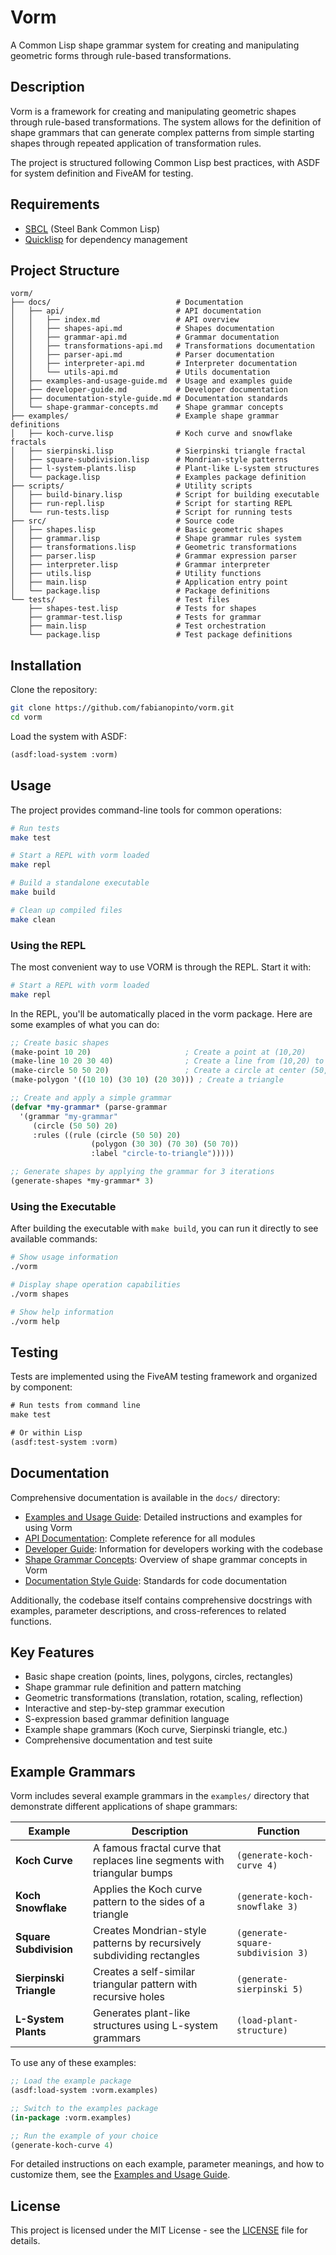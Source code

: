 # Vorm

A Common Lisp shape grammar system for creating and manipulating geometric forms through rule-based transformations.

## Description

Vorm is a framework for creating and manipulating geometric shapes through rule-based transformations. The system allows for the definition of shape grammars that can generate complex patterns from simple starting shapes through repeated application of transformation rules.

The project is structured following Common Lisp best practices, with ASDF for system definition and FiveAM for testing.

## Requirements

- [SBCL](http://www.sbcl.org/) (Steel Bank Common Lisp)
- [Quicklisp](https://www.quicklisp.org/beta/) for dependency management

## Project Structure

```
vorm/
├── docs/                            # Documentation
│   ├── api/                         # API documentation
│   │   ├── index.md                 # API overview
│   │   ├── shapes-api.md            # Shapes documentation
│   │   ├── grammar-api.md           # Grammar documentation
│   │   ├── transformations-api.md   # Transformations documentation
│   │   ├── parser-api.md            # Parser documentation
│   │   ├── interpreter-api.md       # Interpreter documentation
│   │   └── utils-api.md             # Utils documentation
│   ├── examples-and-usage-guide.md  # Usage and examples guide
│   ├── developer-guide.md           # Developer documentation
│   ├── documentation-style-guide.md # Documentation standards
│   └── shape-grammar-concepts.md    # Shape grammar concepts
├── examples/                        # Example shape grammar definitions
│   ├── koch-curve.lisp              # Koch curve and snowflake fractals
│   ├── sierpinski.lisp              # Sierpinski triangle fractal
│   ├── square-subdivision.lisp      # Mondrian-style patterns
│   ├── l-system-plants.lisp         # Plant-like L-system structures
│   └── package.lisp                 # Examples package definition
├── scripts/                         # Utility scripts
│   ├── build-binary.lisp            # Script for building executable
│   ├── run-repl.lisp                # Script for starting REPL
│   └── run-tests.lisp               # Script for running tests
├── src/                             # Source code
│   ├── shapes.lisp                  # Basic geometric shapes
│   ├── grammar.lisp                 # Shape grammar rules system
│   ├── transformations.lisp         # Geometric transformations
│   ├── parser.lisp                  # Grammar expression parser
│   ├── interpreter.lisp             # Grammar interpreter
│   ├── utils.lisp                   # Utility functions
│   ├── main.lisp                    # Application entry point
│   └── package.lisp                 # Package definitions
└── tests/                           # Test files
    ├── shapes-test.lisp             # Tests for shapes
    ├── grammar-test.lisp            # Tests for grammar
    ├── main.lisp                    # Test orchestration
    └── package.lisp                 # Test package definitions
```

## Installation

Clone the repository:

```bash
git clone https://github.com/fabianopinto/vorm.git
cd vorm
```

Load the system with ASDF:

```lisp
(asdf:load-system :vorm)
```

## Usage

The project provides command-line tools for common operations:

```bash
# Run tests
make test

# Start a REPL with vorm loaded
make repl

# Build a standalone executable
make build

# Clean up compiled files
make clean
```

### Using the REPL

The most convenient way to use VORM is through the REPL. Start it with:

```bash
# Start a REPL with vorm loaded
make repl
```

In the REPL, you'll be automatically placed in the vorm package. Here are some examples of what you can do:

```lisp
;; Create basic shapes
(make-point 10 20)                     ; Create a point at (10,20)
(make-line 10 20 30 40)                ; Create a line from (10,20) to (30,40)
(make-circle 50 50 20)                 ; Create a circle at center (50,50) with radius 20
(make-polygon '((10 10) (30 10) (20 30))) ; Create a triangle

;; Create and apply a simple grammar
(defvar *my-grammar* (parse-grammar
  '(grammar "my-grammar"
     (circle (50 50) 20)
     :rules ((rule (circle (50 50) 20)
                  (polygon (30 30) (70 30) (50 70))
                  :label "circle-to-triangle")))))

;; Generate shapes by applying the grammar for 3 iterations                  
(generate-shapes *my-grammar* 3)
```

### Using the Executable

After building the executable with `make build`, you can run it directly to see available commands:

```bash
# Show usage information
./vorm

# Display shape operation capabilities
./vorm shapes

# Show help information
./vorm help
```

## Testing

Tests are implemented using the FiveAM testing framework and organized by component:

```lisp
# Run tests from command line
make test

# Or within Lisp
(asdf:test-system :vorm)
```

## Documentation

Comprehensive documentation is available in the `docs/` directory:

- [Examples and Usage Guide](docs/examples-and-usage-guide.md): Detailed instructions and examples for using Vorm
- [API Documentation](docs/api/index.md): Complete reference for all modules
- [Developer Guide](docs/developer-guide.md): Information for developers working with the codebase
- [Shape Grammar Concepts](docs/shape-grammar-concepts.md): Overview of shape grammar concepts in Vorm
- [Documentation Style Guide](docs/documentation-style-guide.md): Standards for code documentation

Additionally, the codebase itself contains comprehensive docstrings with examples, parameter descriptions, and cross-references to related functions.

## Key Features

- Basic shape creation (points, lines, polygons, circles, rectangles)
- Shape grammar rule definition and pattern matching
- Geometric transformations (translation, rotation, scaling, reflection)
- Interactive and step-by-step grammar execution
- S-expression based grammar definition language
- Example shape grammars (Koch curve, Sierpinski triangle, etc.)
- Comprehensive documentation and test suite

## Example Grammars

Vorm includes several example grammars in the `examples/` directory that demonstrate different applications of shape grammars:

| Example | Description | Function | 
|---------|-------------|----------|  
| **Koch Curve** | A famous fractal curve that replaces line segments with triangular bumps | `(generate-koch-curve 4)` |
| **Koch Snowflake** | Applies the Koch curve pattern to the sides of a triangle | `(generate-koch-snowflake 3)` |
| **Square Subdivision** | Creates Mondrian-style patterns by recursively subdividing rectangles | `(generate-square-subdivision 3)` |
| **Sierpinski Triangle** | Creates a self-similar triangular pattern with recursive holes | `(generate-sierpinski 5)` |
| **L-System Plants** | Generates plant-like structures using L-system grammars | `(load-plant-structure)` |

To use any of these examples:

```lisp
;; Load the example package
(asdf:load-system :vorm.examples)

;; Switch to the examples package
(in-package :vorm.examples)

;; Run the example of your choice
(generate-koch-curve 4)
```

For detailed instructions on each example, parameter meanings, and how to customize them, see the [Examples and Usage Guide](docs/examples-and-usage-guide.md).

## License

This project is licensed under the MIT License - see the [LICENSE](LICENSE) file for details.
